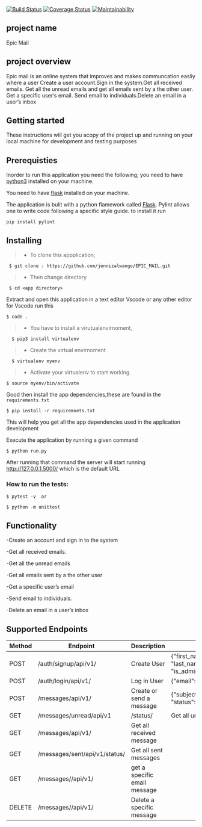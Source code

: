 [![Build Status](https://travis-ci.org/jennizalwango/EPIC_MAIL.svg?branch=challenge_2)](https://travis-ci.org/jennizalwango/EPIC_MAIL)
[![Coverage Status](https://coveralls.io/repos/github/jennizalwango/EPIC_MAIL/badge.svg?branch=challenge_2)](https://coveralls.io/github/jennizalwango/EPIC_MAIL?branch=challenge_2)
[![Maintainability](https://api.codeclimate.com/v1/badges/7375c492ed31fcf0768e/maintainability)](https://codeclimate.com/github/jennizalwango/EPIC_MAIL/maintainability)


## project name 
  Epic Mail

## project overview
  Epic mail is an online system that improves and makes communcation easliy where a user 
  Create a user account.Sign in the system.Get all received emails.
  Get all the unread emails and get all emails sent by a the other user.
  Get a specific user’s email.
  Send email to individuals.Delete an email in a user’s inbox

## Getting started
 These instructions will get you acopy of the project up and running on your local machine for development and testing purposes

## Prerequisties
Inorder  to run this application you need the following;
you need to have [python3](https://www.python.org/downloads/)  installed on your machine.

You need to have [flask](http://flask.pocoo.org/docs/1.0/installation/) installed on your 
machine.

The application is bulit with a python flamework called [Flask](http://flask.pocoo.org/).
Pylint allows one to write code following a specific style guide.
 to install it run

```
pip install pylint
```

## Installing 

> - To clone this appplication;

 ```
  $ git clone : https://github.com/jennizalwango/EPIC_MAIL.git
```


 > - Then change directory 
```
 $ cd <app directory>
```

 Extract and open this application in a text editor Vscode or any other editor
 for Vscode run this 
 ```
 $ code .
 ``` 
  
> - You have to install a virutualenvirnoment, 
```
  $ pip3 install virtualenv
```

> - Create the virtual envirnoment
```
  $ virtualenv myenv
```

> - Activate your virtualenv to start working.
 ```
 $ source myenv/bin/activate
 ```

 Good then install the app dependencies,these are found in the `requirements.txt`
 ```
 $ pip install -r requiremnets.txt
 ```

This will help you get all the app dependencies used in the application development

Execute the application by running a given command 
 
 ```
 $ python run.py
 ```

After running that command the server will start running http://127.0.0.1.5000/ which is the default URL 

### How to run the tests:
  ``` 
  $ pytest -v  or
    
  $ python -m unittest 

  ```

## Functionality
-Create an account and sign in to the system

-Get all received emails.

-Get all the unread emails

-Get all emails sent by a the other user

-Get a specific user’s email

-Send email to individuals.

-Delete an email in a user’s inbox


## Supported Endpoints
| Method | Endpoint | Description | Body  |
|--------|----------|-------------|-------|
| POST   |/auth/signup/api/v1/ |Create User|{"first_name":"jenny", "last_name":"zawal","password":"jenny123","email":"jenny23@gmail.com", "is_admin": true}|
| POST   |/auth/login/api/v1/ |Log in User|{"email": "jenny123@gmail.com", "password":"jenny123"}|
| POST   |/messages/api/v1/ |Create  or send a message|{"subject": "hackthon", "message":"we will hold an hackthon", "status":"sent"}|
| GET    |/messages/unread/api/v1|/status/|Get all unread message|
| GET    |/messages/api/v1/|Get all received message|
| GET    |/messages/sent/api/v1/status/|Get all sent messages|
| GET    |/messages/<message-id>/api/v1/|get a specific email message|
| DELETE |/messages/<message-id>/api/v1/|Delete a specific message|
